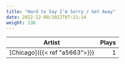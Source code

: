 ```yaml
---
title: "Hard to Say I'm Sorry / Get Away"
date: 2022-12-08/2022T07:21:14
weight: 136
---
```




 Artist | Plays 
----- | -----:
[Chicago]({{< ref "a5663">}}) | 1
